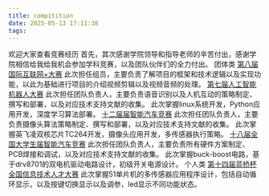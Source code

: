```yaml
---
title: compitition
date: 2025-05-13 17:11:38
tags:
---
```

欢迎大家查看竞赛经历
首先，其次感谢学院领导和指导老师的辛苦付出，感谢学院相信给我给我机会参加学科竞赛，以及团队伙伴们的全力付出。
团体类
[第八届国际互联网+大赛](https://www.scit.edu.cn/newsli9_37840.htm)
此次担任组员，主要负责了解项目的框架和技术逻辑以及实现功能，以此为基础进行项目的介绍视频剪辑以及视频音频的处理。
[第七届人工智能机器人大赛](https://www.scit.edu.cn/newsli9_37856.htm)
此次担任团队负责人，主要负责语音识别以及人机互动的策略制定、撰写和部署，以及对应技术支持文献的收集。
此次掌握linux系统开发，Python应用开发，深度学习算法部署。
[十二届届智能汽车竞赛](https://www.scit.edu.cn/newsli12_40458.htm)
此次担任团队负责人，主要负责摄像头算法策略制定、撰写和部署，以及对应技术支持文献的收集。
此次掌握英飞凌双核芯片TC264开发，摄像头应用开发，多传感器执行策略。
[十八届全国大学生届智能汽车竞赛](https://www.scit.edu.cn/newsli9_40765.htm)
此次担任团队负责人，主要负责所有硬件方案制定、PCB焊接和调试，以及对应技术支持文献的收集。
此次掌握buck-boost电路，基于drv8701的双电机驱动电路设计，初级开关电源设计。
个人类
[第十四届蓝桥杯全国信息技术人才大赛](https://mp.weixin.qq.com/s/7T3P0slF-KiC7DpIoITz4g)
此次掌握51单片机的多传感器应用程序设计，包括自动循环显示，以及按键切换显示以及调参，led显示不同功能状态。

